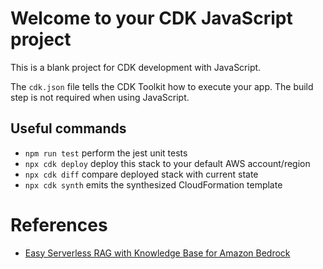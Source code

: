 # Welcome to your CDK JavaScript project

This is a blank project for CDK development with JavaScript.

The `cdk.json` file tells the CDK Toolkit how to execute your app. The build step is not required when using JavaScript.

## Useful commands

* `npm run test`         perform the jest unit tests
* `npx cdk deploy`       deploy this stack to your default AWS account/region
* `npx cdk diff`         compare deployed stack with current state
* `npx cdk synth`        emits the synthesized CloudFormation template

# References

* [Easy Serverless RAG with Knowledge Base for Amazon Bedrock](https://community.aws/content/2bi5tqITxIperTzMsD3ohYbPIA4/easy-rag-with-amazon-bedrock-knowledge-base)